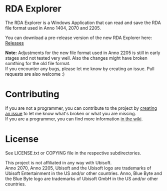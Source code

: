 # RDA Explorer

The RDA Explorer is a Windows Application that can read and save the RDA file format used in Anno 1404, 2070 and 2205.

You can download a pre-release version of the new RDA Explorer here: [Releases](../../releases)

**Note:** Adjustments for the new file format used in Anno 2205 is still in early stages and not tested very well. Also the changes might have broken somthing for the old file format.<br/>
If you encounter any bugs, please let me know by creating an issue. Pull requests are also welcome :)

# Contributing

If you are not a programmer, you can contribute to the project by [creating an issue](../../issues) to let me know what's broken or what you are missing.<br/>
If you are a programmer, you can find more information [in the wiki](../../wiki/Contributing).

# License

See LICENSE.txt or COPYING file in the respective subdirectories.

This project is not affiliated in any way with Ubisoft.<br />
Anno 2070, Anno 2205, Ubisoft and the Ubisoft logo are trademarks of Ubisoft Entertainment in the US and/or other countries. Anno, Blue Byte and the Blue Byte logo are trademarks of Ubisoft GmbH in the US and/or other countries. 
